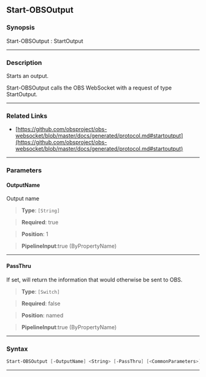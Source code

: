 Start-OBSOutput
---------------
### Synopsis
Start-OBSOutput : StartOutput

---
### Description

Starts an output.


Start-OBSOutput calls the OBS WebSocket with a request of type StartOutput.

---
### Related Links
* [https://github.com/obsproject/obs-websocket/blob/master/docs/generated/protocol.md#startoutput](https://github.com/obsproject/obs-websocket/blob/master/docs/generated/protocol.md#startoutput)



---
### Parameters
#### **OutputName**

Output name



> **Type**: ```[String]```

> **Required**: true

> **Position**: 1

> **PipelineInput**:true (ByPropertyName)



---
#### **PassThru**

If set, will return the information that would otherwise be sent to OBS.



> **Type**: ```[Switch]```

> **Required**: false

> **Position**: named

> **PipelineInput**:true (ByPropertyName)



---
### Syntax
```PowerShell
Start-OBSOutput [-OutputName] <String> [-PassThru] [<CommonParameters>]
```
---
